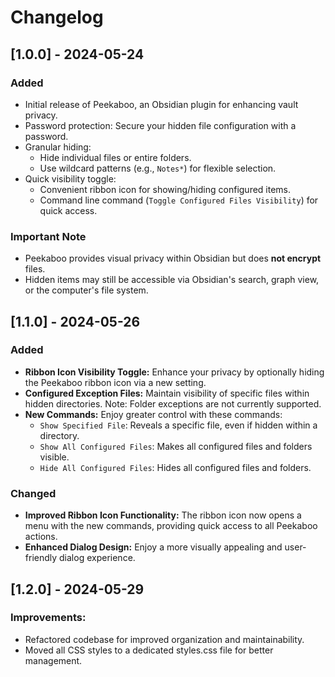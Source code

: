 # Changelog

## [1.0.0] - 2024-05-24 

### Added

- Initial release of Peekaboo, an Obsidian plugin for enhancing vault privacy.
- Password protection: Secure your hidden file configuration with a password.
- Granular hiding: 
    - Hide individual files or entire folders.
    - Use wildcard patterns (e.g., `Notes*`) for flexible selection.
- Quick visibility toggle:
    - Convenient ribbon icon for showing/hiding configured items.
    - Command line command (`Toggle Configured Files Visibility`) for quick access. 

### Important Note

- Peekaboo provides visual privacy within Obsidian but does **not encrypt** files.
- Hidden items may still be accessible via Obsidian's search, graph view, or the computer's file system. 


## [1.1.0] - 2024-05-26

### Added

- **Ribbon Icon Visibility Toggle:**  Enhance your privacy by optionally hiding the Peekaboo ribbon icon via a new setting.
- **Configured Exception Files:**  Maintain visibility of specific files within hidden directories. Note: Folder exceptions are not currently supported.
- **New Commands:**  Enjoy greater control with these commands:
    - `Show Specified File`:  Reveals a specific file, even if hidden within a directory.
    - `Show All Configured Files`:  Makes all configured files and folders visible.
    - `Hide All Configured Files`:  Hides all configured files and folders.

### Changed

- **Improved Ribbon Icon Functionality:**  The ribbon icon now opens a menu with the new commands, providing quick access to all Peekaboo actions. 
- **Enhanced Dialog Design:**  Enjoy a more visually appealing and user-friendly dialog experience.


## [1.2.0] - 2024-05-29

### Improvements:

- Refactored codebase for improved organization and maintainability.
- Moved all CSS styles to a dedicated styles.css file for better management.
